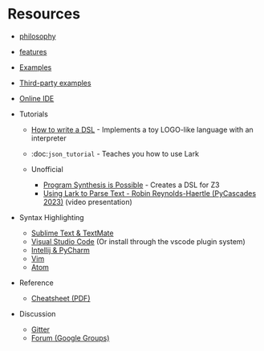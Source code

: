 # Resources

-  [philosophy](philosophy.md)
-  [features](features.md)
-  [Examples](https://github.com/lark-parser/lark/tree/master/examples)
-  [Third-party examples](https://github.com/ligurio/lark-grammars)
-  [Online IDE](https://lark-parser.org/ide)
-  Tutorials

   -  [How to write a DSL](http://blog.erezsh.com/how-to-write-a-dsl-in-python-with-lark/) - Implements a toy LOGO-like language with
      an interpreter
   -  :doc:`json_tutorial` - Teaches you how to use Lark
   -  Unofficial

      -  [Program Synthesis is Possible](https://www.cs.cornell.edu/~asampson/blog/minisynth.html) - Creates a DSL for Z3
      -  [Using Lark to Parse Text - Robin Reynolds-Haertle (PyCascades 2023)](https://www.youtube.com/watch?v=CeOtqlh0UuQ) (video presentation)

- Syntax Highlighting

   - [Sublime Text & TextMate](https://github.com/lark-parser/lark_syntax)
   - [Visual Studio Code](https://github.com/lark-parser/vscode-lark) (Or install through the vscode plugin system)
   -  [Intellij & PyCharm](https://github.com/lark-parser/intellij-syntax-highlighting)
   -  [Vim](https://github.com/lark-parser/vim-lark-syntax)
   -  [Atom](https://github.com/Alhadis/language-grammars)

-  Reference

   -  [Cheatsheet (PDF)](_static/lark_cheatsheet.pdf)
<!--
   -  [grammar](grammar.md)
   -  [tree_construction](tree_construction.md)
   -  :doc:`visitors.rst`
   -  :doc:`forest.rst`
   -  :doc:`classes.rst`
   -  [tools](tools.md) -->
   

-  Discussion

   -  [Gitter](https://gitter.im/lark-parser/Lobby)
   -  [Forum (Google Groups)](https://groups.google.com/forum/#!forum/lark-parser)
